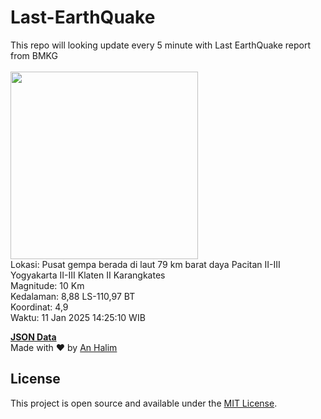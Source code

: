 # Last-EarthQuake
This repo will looking update every 5 minute with Last EarthQuake report from BMKG
<br>
<br>
<img src="undefined" width="300"/>
<br>
Lokasi: Pusat gempa berada di laut 79 km barat daya Pacitan  II-III Yogyakarta II-III Klaten II Karangkates <br>
Magnitude: 10 Km <br>
Kedalaman: 8,88 LS-110,97 BT <br>
Koordinat: 4,9 <br>
Waktu: 11 Jan 2025 14:25:10 WIB <br>

<a href="./data/data.json">**JSON Data**</a>
<br>
Made with ❤️ by <a href="https://github.com/an-halim">An Halim</a>
## License

This project is open source and available under the [MIT License](LICENSE).
